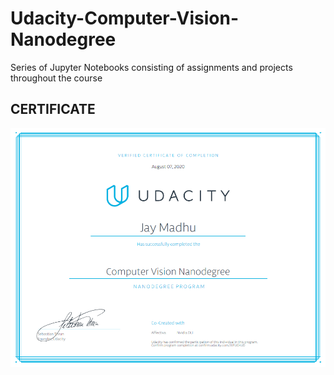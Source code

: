 # Udacity-Computer-Vision-Nanodegree
Series of Jupyter Notebooks consisting of assignments and projects throughout the course

## CERTIFICATE

![Image added](CERTIFICATE.png)
